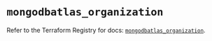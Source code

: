 # `mongodbatlas_organization`

Refer to the Terraform Registry for docs: [`mongodbatlas_organization`](https://registry.terraform.io/providers/mongodb/mongodbatlas/1.17.3/docs/resources/organization).
